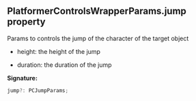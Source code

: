
## PlatformerControlsWrapperParams.jump property

Params to controls the jump of the character of the target object

- height: the height of the jump

- duration: the duration of the jump

**Signature:**

```typescript
jump?: PCJumpParams;
```
